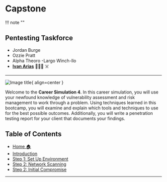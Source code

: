 
# Capstone

!!! note ""

## Pentesting Taskforce

- Jordan Burge
- Ozzie Pratt
- Alpha Theoro
-Largo Winch-llo
- [**Ivan Arias**](http://www.hcoco1.com) 🧑🏻‍💻 ☠️




---

![Image title](https://images.unsplash.com/flagged/photo-1560854350-13c0b47a3180?q=80&w=1142&auto=format&fit=crop&ixlib=rb-4.0.3&ixid=M3wxMjA3fDB8MHxwaG90by1wYWdlfHx8fGVufDB8fHx8fA%3D%3D){ align=center }

Welcome to the **Career Simulation 4**. In this career simulation, you will use your newfound knowledge of vulnerability assessment and risk management to work through a problem. Using techniques learned in this bootcamp, you will examine and explain which tools and techniques to use for the best possible outcomes. Additionally, you will write a penetration testing report for your client that documents your findings.

## Table of Contents

- [Home 🏠](index.md)
- [Introduction](2-instructions.md)
- [Step 1: Set Up Environment](challenge_1.md)
- [Step 2: Network Scanning](challenge_2.md)
- [Step 2: Initial Compromise](challenge_2.md)



---


